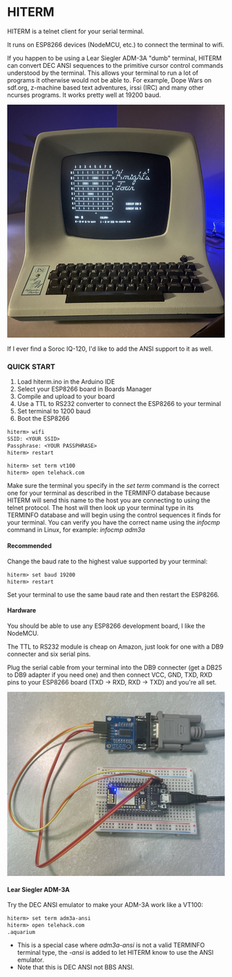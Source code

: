 # HITERM

HITERM is a telnet client for your serial terminal.

It runs on ESP8266 devices (NodeMCU, etc.) to connect the terminal to wifi.  

If you happen to be using a Lear Siegler ADM-3A "dumb" terminal, HITERM can convert DEC ANSI sequences to the primitive cursor control commands understood by the terminal. This allows your terminal to run a lot of programs it otherwise would not be able to. For example, Dope Wars on sdf.org, z-machine based text adventures, irssi (IRC) and many other ncurses programs. It works pretty well at 19200 baud.  

![ADM-3A](images/adm3a.jpg)

If I ever find a Soroc IQ-120, I'd like to add the ANSI support to it as well.  


### QUICK START

1. Load hiterm.ino in the Arduino IDE
2. Select your ESP8266 board in Boards Manager
3. Compile and upload to your board
4. Use a TTL to RS232 converter to connect the ESP8266 to your terminal
5. Set terminal to 1200 baud
6. Boot the ESP8266

```
hiterm> wifi
SSID: <YOUR SSID>
Passphrase: <YOUR PASSPHRASE>
hiterm> restart
```
```
hiterm> set term vt100
hiterm> open telehack.com
```

Make sure the terminal you specify in the *set term* command is the correct one for your terminal as described in the TERMINFO database because HITERM will send this name to the host you are connecting to using the telnet protocol. The host will then look up your terminal type in its TERMINFO database and will begin using the control sequences it finds for your terminal. You can verify you have the correct name using the *infocmp* command in Linux, for example: *infocmp adm3a*  

#### Recommended

Change the baud rate to the highest value supported by your terminal:  
```
hiterm> set baud 19200
hiterm> restart
```

Set your terminal to use the same baud rate and then restart the ESP8266.  


#### Hardware

You should be able to use any ESP8266 development board, I like the NodeMCU.  

The TTL to RS232 module is cheap on Amazon, just look for one with a DB9 connecter and six serial pins.  

Plug the serial cable from your terminal into the DB9 connecter (get a DB25 to DB9 adapter if you need one) and then connect VCC, GND, TXD, RXD pins to your ESP8266 board (TXD -> RXD, RXD -> TXD) and you're all set.  
 
![ESP8266](images/ESP8266.jpg)


 #### Lear Siegler ADM-3A

 Try the DEC ANSI emulator to make your ADM-3A work like a VT100:  
 ```
 hiterm> set term adm3a-ansi
 hiterm> open telehack.com
 .aquarium
```
* This is a special case where *adm3a-ansi* is not a valid TERMINFO terminal type, the *-ansi* is added to let HITERM know to use the ANSI emulator.
* Note that this is DEC ANSI not BBS ANSI.

